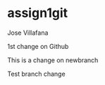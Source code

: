 # assign1git
Jose Villafana

1st change on Github


This is a change on newbranch

Test branch change
